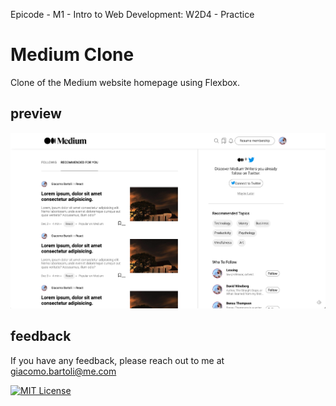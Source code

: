 Epicode - M1 - Intro to Web Development: W2D4 - Practice

# Medium Clone

Clone of the Medium website homepage using Flexbox.


## preview  
![App Screenshot](https://raw.githubusercontent.com/giacomosx/epicode/main/Modulo_01/W2D4/screenshot/medium-clone.png)  


## feedback
If you have any feedback, please reach out to me at giacomo.bartoli@me.com

[![MIT License](https://img.shields.io/badge/License-MIT-green.svg)](https://choosealicense.com/licenses/mit/)

